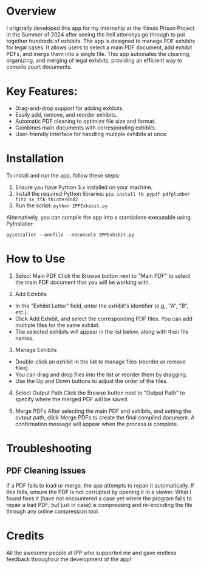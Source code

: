 # Overview
 I originally developed this app for my internship at the Illinois Prison Project in the Summer of 2024 after seeing the hell attorneys go through to put together hundreds of exhibits. The app is designed to manage PDF exhibits for legal cases. It allows users to select a main PDF document, add exhibit PDFs, and merge them into a single file. This app automates the cleaning, organizing, and merging of legal exhibits, providing an efficient way to compile court documents.

# Key Features:
- Drag-and-drop support for adding exhibits.
- Easily add, remove, and reorder exhibits.
- Automatic PDF cleaning to optimize file size and format.
- Combines main documents with corresponding exhibits.
- User-friendly interface for handling multiple exhibits at once.

# Installation
To install and run the app, follow these steps:

1. Ensure you have Python 3.x installed on your machine.
2. Install the required Python libraries:
`pip install tk pypdf pdfplumber fitz sv_ttk tkinterdnd2`
3. Run the script:
`python IPPExhibit.py`

Alternatively, you can compile the app into a standalone executable using PyInstaller:

`pyinstaller --onefile --noconsole IPPExhibit.py`

# How to Use
1. Select Main PDF
Click the Browse button next to "Main PDF" to select the main PDF document that you will be working with.

2. Add Exhibits
- In the "Exhibit Letter" field, enter the exhibit's identifier (e.g., "A", "B", etc.).
- Click Add Exhibit, and select the corresponding PDF files. You can add multiple files for the same exhibit.
- The selected exhibits will appear in the list below, along with their file names.

3. Manage Exhibits
- Double-click an exhibit in the list to manage files (reorder or remove files).
- You can drag and drop files into the list or reorder them by dragging.
- Use the Up and Down buttons to adjust the order of the files.

4. Select Output Path
Click the Browse button next to "Output Path" to specify where the merged PDF will be saved.

5. Merge PDFs
After selecting the main PDF and exhibits, and setting the output path, click Merge PDFs to create the final compiled document. A confirmation message will appear when the process is complete.

# Troubleshooting
## PDF Cleaning Issues
If a PDF fails to load or merge, the app attempts to repair it automatically. If this fails, ensure the PDF is not corrupted by opening it in a viewer. What I found fixes it (have not encountered a case yet where the program fails to repair a bad PDF, but just in case) is compressing and re-encoding the file through any online compression tool.

# Credits
All the awesome people at IPP who supported me and gave endless feedback throughout the development of the app!
